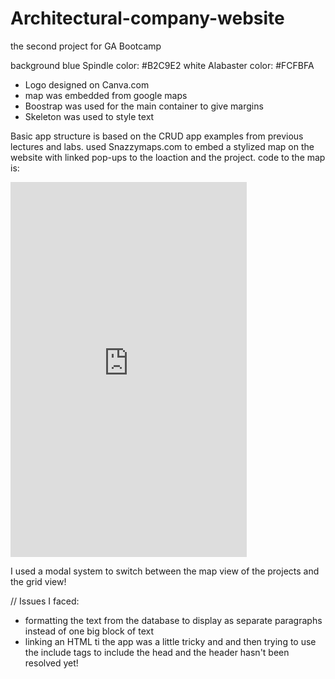 # Architectural-company-website

the second project for GA Bootcamp

background blue Spindle color: #B2C9E2
white Alabaster color: #FCFBFA

- Logo designed on Canva.com
- map was embedded from google maps
- Boostrap was used for the main container to give margins
- Skeleton was used to style text

Basic app structure is based on the CRUD app examples from previous lectures and labs.
used Snazzymaps.com to embed a stylized map on the website with linked pop-ups to the loaction and the project. code to the map is:

<iframe src="https://snazzymaps.com/embed/473271" width="75%" height="600px" style="border:none;"></iframe>

I used a modal system to switch between the map view of the projects and the grid view!

// Issues I faced:

- formatting the text from the database to display as separate paragraphs instead of one big block of text
- linking an HTML ti the app was a little tricky and and then trying to use the include tags to include the head and the header hasn't been resolved yet!
